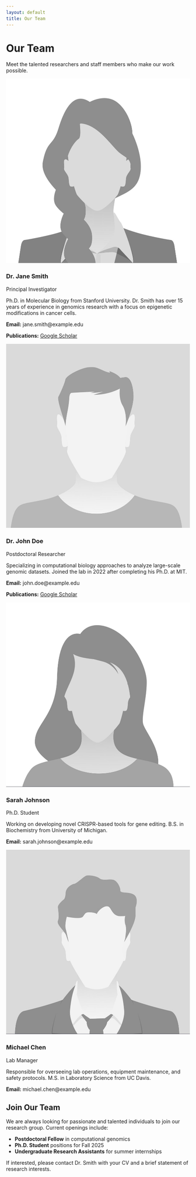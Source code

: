```yaml
---
layout: default
title: Our Team
---
```


# Our Team

Meet the talented researchers and staff members who make our work possible.

<div class="team-container">
  <div class="team-member">
    <img src="assets/images/placeholder1.jpg" alt="Dr. Jane Smith">
    <h3>Dr. Jane Smith</h3>
    <p class="position">Principal Investigator</p>
    <p>Ph.D. in Molecular Biology from Stanford University. Dr. Smith has over 15 years of experience in genomics research with a focus on epigenetic modifications in cancer cells.</p>
    <p><strong>Email:</strong> jane.smith@example.edu</p>
    <p><strong>Publications:</strong> <a href="https://scholar.google.com">Google Scholar</a></p>
  </div>
  
  <div class="team-member">
    <img src="assets/images/placeholder2.jpg" alt="Dr. John Doe">
    <h3>Dr. John Doe</h3>
    <p class="position">Postdoctoral Researcher</p>
    <p>Specializing in computational biology approaches to analyze large-scale genomic datasets. Joined the lab in 2022 after completing his Ph.D. at MIT.</p>
    <p><strong>Email:</strong> john.doe@example.edu</p>
    <p><strong>Publications:</strong> <a href="https://scholar.google.com">Google Scholar</a></p>
  </div>
  
  <div class="team-member">
    <img src="assets/images/placeholder3.jpg" alt="Sarah Johnson">
    <h3>Sarah Johnson</h3>
    <p class="position">Ph.D. Student</p>
    <p>Working on developing novel CRISPR-based tools for gene editing. B.S. in Biochemistry from University of Michigan.</p>
    <p><strong>Email:</strong> sarah.johnson@example.edu</p>
  </div>
  
  <div class="team-member">
    <img src="assets/images/placeholder4.jpg" alt="Michael Chen">
    <h3>Michael Chen</h3>
    <p class="position">Lab Manager</p>
    <p>Responsible for overseeing lab operations, equipment maintenance, and safety protocols. M.S. in Laboratory Science from UC Davis.</p>
    <p><strong>Email:</strong> michael.chen@example.edu</p>
  </div>
</div>

## Join Our Team

We are always looking for passionate and talented individuals to join our research group. Current openings include:

- **Postdoctoral Fellow** in computational genomics
- **Ph.D. Student** positions for Fall 2025
- **Undergraduate Research Assistants** for summer internships

If interested, please contact Dr. Smith with your CV and a brief statement of research interests.
